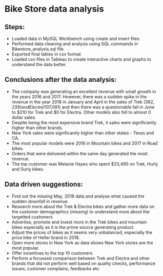 # Bike Store data analysis

## Steps:
- Loaded data in MySQL Workbench using create and insert files. 
- Performed data cleaning and analysis using SQL commands in Bikestore_analysis.sql file.
- Exported final tables in csv format
- Loaded csv files in Tableau to create interactive charts and graphs to understand the data better.


## Conclusions after the data analysis: 
- The company was generating an excellent revenue with small growth in the years 2016 and 2017. However, there was a sudden spike in the revenue in the year 2018 in January and April in the sales of Trek ($362,239) and Electra($107,081) and then there was a questionable fall in June to $210 for Trek and $0 for Electra. Other models also fell to almost 0 dollar sales.
- Despite being the most expensive brand Trek, it sales were significantly higher than other brands.
- New York sales were significantly higher than other states - Texas and CA.
- The most popular models were 2016 in Mountain bikes and 2017 in Road bikes.
- Orders that were delivered within the same day generated the most revenue.
- The top customer was Melanie Hayes who spent $33,490 on Trek, Hurly and Surly bikes.

## Data driven suggestions:
- Find out the missing May, 2018 data and analyse what caused the sudden downfall in revenue.
- Research more about the Trek & Electra bikes and gather more data on the customer demographics (missing) to understand more about the targetted customers
- Advertise, promote and invest more in the Trek bikes and mountain bikes especially as it is the prime source generating product.
- Adjust the prices of bikes as it seems very unbalanced, especially the price hike of Heller brand in 2018.
- Open more stores in New York as data shows New York stores are the most popular.
- Offer incentives to the top 10 customers.
- Perform a focussed comparison between Trek and Electra and other brands that did not perform well based on quality checks, performance issues, customer complains, feedbacks etc. 
